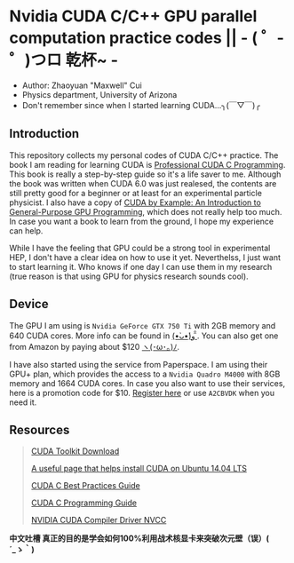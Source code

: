 # Nvidia CUDA C/C++ GPU parallel computation practice codes ||  - ( ゜- ゜)つロ 乾杯~ - 
- Author: Zhaoyuan "Maxwell" Cui
- Physics department, University of Arizona
- Don't remember since when I started learning CUDA...╮(￣▽￣)╭

## Introduction
This repository collects my personal codes of CUDA C/C++ practice. The book I am reading for learning CUDA is [Professional CUDA C Programming](https://www.amazon.com/Professional-CUDA-Programming-John-Cheng/dp/1118739329/ref=sr_1_1?ie=UTF8&qid=1517113438&sr=8-1&keywords=professional+cuda+c). This book is really a step-by-step guide so it's a life saver to me. Although the book was written when CUDA 6.0 was just realesed, the contents are still pretty good for a beginner or at least for an experimental particle physicist. I also have a copy of [CUDA by Example: An Introduction to General-Purpose GPU Programming](https://www.amazon.com/dp/0131387685/ref=sxbs_sxwds-stvp_1?pf_rd_m=ATVPDKIKX0DER&pf_rd_p=3341940462&pd_rd_wg=ahygr&pf_rd_r=KK2H0J9Q9VJ2DTAR4ETV&pf_rd_s=desktop-sx-bottom-slot&pf_rd_t=301&pd_rd_i=0131387685&pd_rd_w=y5mLi&pf_rd_i=cuda+c+example&pd_rd_r=27ab79a5-1f63-40e8-8651-36f6d77fc613&ie=UTF8&qid=1517115654&sr=1), which does not really help too much. In case you want a book to learn from the ground, I hope my experience can help.

While I have the feeling that GPU could be a strong tool
in experimental HEP, I don't have a clear idea on how to use it yet. Neverthelss, I just want to start learning it. Who knows
if one day I can use them in my research (true reason is that using GPU for physics research sounds cool).

## Device
The GPU I am using is `Nvidia GeForce GTX 750 Ti` with 2GB memory and 640 CUDA cores. More info can be found in [(•̀ᴗ•́)و ̑̑](http://www.geforce.com/hardware/desktop-gpus/geforce-gtx-750-ti). You can also get one from Amazon by paying about $120 [ヽ(･ω･｡)ﾉ]( https://www.amazon.com/s/ref=nb_sb_noss_1?url=search-alias%3Daps&field-keywords=gtx+750+ti).

I have also started using the service from Paperspace. I am using their GPU+ plan, which provides the access to a `Nvidia Quadro M4000` with 8GB memory and 1664 CUDA cores. In case you also want to use their services, here is a promotion code for $10. [Register here](https://www.paperspace.com/&R=A2CBVDK) or use `A2CBVDK` when you need it.

## Resources
> [CUDA Toolkit Download](https://developer.nvidia.com/cuda-downloads)
>
> [A useful page that helps install CUDA on Ubuntu 14.04 LTS](https://askubuntu.com/questions/451672/installing-and-testing-cuda-in-ubuntu-14-04)
>
> [CUDA C Best Practices Guide](http://docs.nvidia.com/cuda/cuda-c-best-practices-guide/index.html#axzz4hZHAX7Yc)
>
> [CUDA C Programming Guide](http://docs.nvidia.com/cuda/cuda-c-programming-guide/index.html#axzz4hZHAX7Yc)
>
> [NVIDIA CUDA Compiler Driver NVCC](http://docs.nvidia.com/cuda/cuda-compiler-driver-nvcc/#axzz442waKnbZ)



**中文吐槽
真正的目的是学会如何100%利用战术核显卡来突破次元壁（误）(　´_ゝ｀)**
